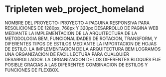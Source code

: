 # Tripleten web_project_homeland
NOMBRE DEL PROYECTO: PROYECTO 4
PAGUINA RESPONSIVA PARA RESOLICIONES DE 1280px, 768px Y 320px
DESARROLLO DE PAGINA WEB MEDIANTE LA IMPLEMENTACION DE LA ARQUITECTURA DE LA METODOLOGIA BEM, FUNCIONALIDADES DE ROTACION, TRANSFORM, Y DIFERENTES TIPOS DE ESTILOS MEDIANTE LA IMPORTACION DE HOJAS DE ESTILO.
LA IMPLEMENTACION DE LA ARQUITECTURA BEM LOGRAMOS UNA ORGANIZACION DE FACIL LECTURA PARA CUALQUIER DESARROLLADOR. 
LA ORGANIZACION DE LOS DIFERENTES BLOQUES FUE POSIBLE GRACIAS A LAS DIFERENTES COMBINACION DE ESTILOS Y FUNCIONES DE FLEXBOX.

